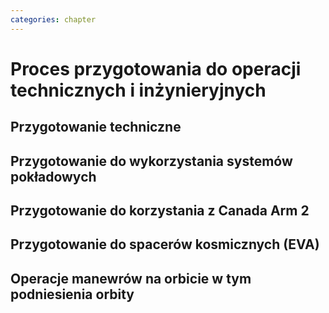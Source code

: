 ```yaml
---
categories: chapter
---
```


# Proces przygotowania do operacji technicznych i inżynieryjnych

## Przygotowanie techniczne

## Przygotowanie do wykorzystania systemów pokładowych

## Przygotowanie do korzystania z Canada Arm 2

## Przygotowanie do spacerów kosmicznych (EVA)

## Operacje manewrów na orbicie w tym podniesienia orbity
